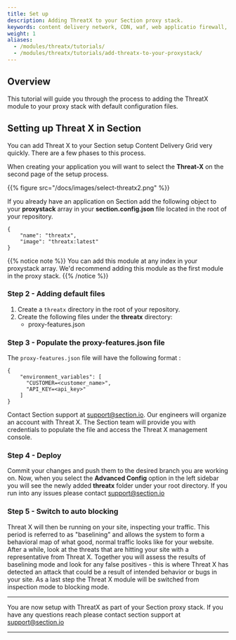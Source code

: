 ```yaml
---
title: Set up
description: Adding ThreatX to your Section proxy stack.
keywords: content delivery network, CDN, waf, web applicatio firewall, threatx, reverse proxies, proxy, proxy template
weight: 1
aliases:
  - /modules/threatx/tutorials/
  - /modules/threatx/tutorials/add-threatx-to-your-proxystack/
---
```


## Overview

This tutorial will guide you through the process to adding the ThreatX module to your proxy stack with default configuration files.

## Setting up Threat X in Section

You can add Threat X to your Section setup Content Delivery Grid very quickly. There are a few phases to this process.

When creating your application you will want to select the **Threat-X** on the second page of the setup process.

{{% figure src="/docs/images/select-threatx2.png" %}}

If you already have an application on Section add the following object to your **proxystack** array in your **section.config.json** file located in the root of your repository.

```
{
    "name": "threatx",
    "image": "threatx:latest"
}
```

{{% notice note %}}
You can add this module at any index in your proxystack array. We'd recommend adding this module as the first module in the proxy stack.
{{% /notice %}}

### Step 2 - Adding default files

1. Create a `threatx` directory in the root of your repository.
1. Create the following files under the **threatx** directory:
    * proxy-features.json

### Step 3 - Populate the proxy-features.json file

The `proxy-features.json` file will have the following format :
```
{
    "environment_variables": [
      "CUSTOMER=<customer_name>",
      "API_KEY=<api_key>"
    ]
}
```

Contact Section support at support@section.io. Our engineers will organize an account with Threat X. The Section team will provide you with credentials to populate the file and access the Threat X management console.

### Step 4 - Deploy

Commit your changes and push them to the desired branch you are working on. Now, when you select the **Advanced Config** option in the left sidebar you  will see the newly added **threatx** folder under your root directory. If you run into any issues please contact support@section.io


### Step 5 - Switch to auto blocking

Threat X will then be running on your site, inspecting your traffic. This period is referred to as "baselining" and allows the system to form a behavioral map of what good, normal traffic looks like for your website.
After a while, look at the threats that are hitting your site with a representative from Threat X. Together you will assess the results of baselining mode and look for any false positives - this is where Threat X has detected an attack that could be a result of intended behavior or bugs in your site. As a last step the Threat X module will be switched from inspection mode to blocking mode.

____

You are now setup with ThreatX as part of your Section proxy stack. If you have any questions reach please contact section support at support@section.io

____
